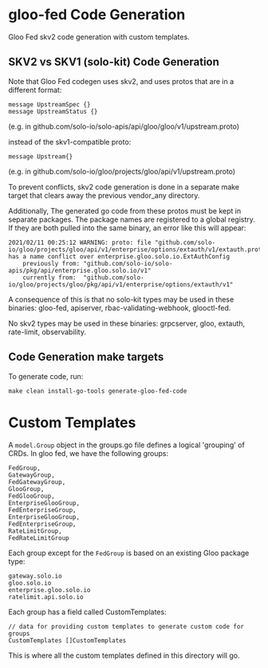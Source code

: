 # gloo-fed Code Generation
Gloo Fed skv2 code generation with custom templates.

## SKV2 vs SKV1 (solo-kit) Code Generation
Note that Gloo Fed codegen uses skv2, and uses protos that are in a different format:

```
message UpstreamSpec {}
message UpstreamStatus {}
```
(e.g. in github.com/solo-io/solo-apis/api/gloo/gloo/v1/upstream.proto)

instead of the skv1-compatible proto:
```
message Upstream{}
```
(e.g. in github.com/solo-io/gloo/projects/gloo/api/v1/upstream.proto)

To prevent conflicts, skv2 code generation is done in a separate make target
that clears away the previous vendor_any directory.

Additionally, The generated go code from these protos must be kept in separate packages.
The package names are registered to a global registry. If they are both pulled into the same binary,
an error like this will appear:
```
2021/02/11 00:25:12 WARNING: proto: file "github.com/solo-io/gloo/projects/gloo/api/v1/enterprise/options/extauth/v1/extauth.proto" has a name conflict over enterprise.gloo.solo.io.ExtAuthConfig
	previously from: "github.com/solo-io/solo-apis/pkg/api/enterprise.gloo.solo.io/v1"
	currently from:  "github.com/solo-io/gloo/projects/gloo/pkg/api/v1/enterprise/options/extauth/v1"
```

A consequence of this is that no solo-kit types may be used in these binaries:
gloo-fed, apiserver, rbac-validating-webhook, glooctl-fed.

No skv2 types may be used in these binaries:
grpcserver, gloo, extauth, rate-limit, observability.

## Code Generation make targets

To generate code, run:
```
make clean install-go-tools generate-gloo-fed-code
```

# Custom Templates
A `model.Group` object in the groups.go file defines a logical
'grouping' of CRDs. In gloo fed, we have the following groups:

    FedGroup,
    GatewayGroup,
    FedGatewayGroup,
    GlooGroup,
    FedGlooGroup,
    EnterpriseGlooGroup,
    FedEnterpriseGroup,
    EnterpriseGlooGroup,
    FedEnterpriseGroup,
    RateLimitGroup,
    FedRateLimitGroup

Each group except for the `FedGroup` is based on an existing Gloo package type:

    gateway.solo.io
    gloo.solo.io
    enterprise.gloo.solo.io
    ratelimit.api.solo.io

Each group has a field called CustomTemplates:

    // data for providing custom templates to generate custom code for groups
	CustomTemplates []CustomTemplates
	
This is where all the custom templates defined in this
directory will go.
